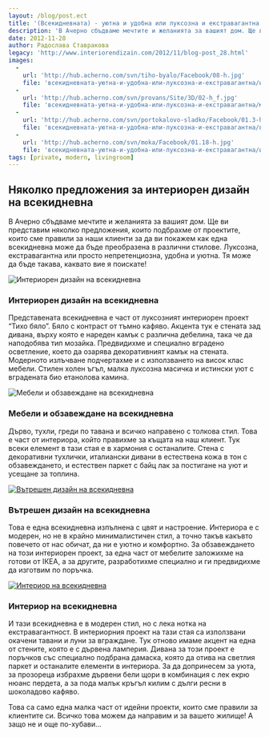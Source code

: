 ```yaml
---
layout: /blog/post.ect
title: '(Всекидневната) - уютна и удобна или луксозна и екстравагантна'
description: 'В Ачерно сбъдваме мечтите и желанията за вашият дом. Ще ви представим няколко предложения, които подбрахме от проектите, които сме правили за наши клиенти за да ви покажем как една всекидневна може да бъде преобразена в различни стилове. '
date: 2012-11-28
author: Радослава Ставракова
legacy: 'http://www.interiorendizain.com/2012/11/blog-post_28.html'
images:
  -
    url: 'http://hub.acherno.com/svn/tiho-byalo/Facebook/08-h.jpg'
    file: 'всекидневната-уютна-и-удобна-или-луксозна-и-екстравагантна/интериорен-дизайн-на-всекидневна.jpg'
  -
    url: 'http://hub.acherno.com/svn/provans/Site/3D/02-h_f.jpg'
    file: 'всекидневната-уютна-и-удобна-или-луксозна-и-екстравагантна/мебели-и-обзавеждане-на-всекидневна.jpg'
  -
    url: 'http://hub.acherno.com/svn/portokalovo-sladko/Facebook/01.3-h.jpg'
    file: 'всекидневната-уютна-и-удобна-или-луксозна-и-екстравагантна/вътрешен-дизайн-на-всекидневна.jpg'
  -
    url: 'http://hub.acherno.com/svn/moka/Facebook/01.18-h.jpg'
    file: 'всекидневната-уютна-и-удобна-или-луксозна-и-екстравагантна/интериор-на-всекидневна.jpg'
tags: [private, modern, livingroom]
---
```

## Няколко предложения за **интериорен дизайн на всекидневна**
В Ачерно сбъдваме мечтите и желанията за вашият дом. Ще ви представим няколко предложения, които подбрахме от проектите, които сме правили за наши клиенти за да ви покажем как една всекидневна може да бъде преобразена в различни стилове. Луксозна, екстравагантна или просто непретенциозна, удобна и уютна. Тя може да бъде такава, каквато вие я поискате!

![Интериорен дизайн на всекидневна](всекидневната-уютна-и-удобна-или-луксозна-и-екстравагантна/интериорен-дизайн-на-всекидневна.jpg)
### Интериорен дизайн на **всекидневна**

Представената всекидневна е част от луксозният интериорен проект “Тихо бяло”. Бяло с контраст от тъмно кафяво. Акцента тук е стената зад дивана, върху която е нареден камък с различна дебелина, така че да наподобява тип мозайка. Предвидихме и специално вградено осветление, което да озарява декоративният камък на стената. Модерното излъчване подчертахме и с използването на висок клас мебели. Стилен холен ъгъл, малка луксозна масичка и истински уют с вградената био етанолова камина.

![Мебели и обзавеждане на всекидневна](всекидневната-уютна-и-удобна-или-луксозна-и-екстравагантна/мебели-и-обзавеждане-на-всекидневна.jpg)
### Мебели и обзавеждане на **всекидневна**

Дърво, тухли, греди по тавана и всичко направено с толкова стил. Това е част от интериора, който правихме за къщата на наш клиент. Тук всеки елемент в тази стая е в хармония с останалите. Стена с декоративни тухлички, италиански дивани в естествена кожа в тон с обзавеждането, и естествен паркет с байц лак за постигане на уют и усещане за топлина.

[![Вътрешен дизайн на всекидневна](всекидневната-уютна-и-удобна-или-луксозна-и-екстравагантна/вътрешен-дизайн-на-всекидневна.jpg)](http://acherno.bg/интериорен-дизайн/апартамент/портокалово-сладко/портокалово-сладко.html)
### Вътрешен дизайн на **всекидневна**

Това е една всекидневна изпълнена с цвят и настроение. Интериора е с модерен, но не в крайно минималистичен стил, а точно такъв какъвто повечето от нас обичат, да ни е уютно и комфортно. За обзавеждането на този интериорен проект, за една част от мебелите заложихме на готови от IКЕА, а за другите, разработихме специално и ги предвидихме да изготвим по поръчка.

[![Интериор на всекидневна](всекидневната-уютна-и-удобна-или-луксозна-и-екстравагантна/интериор-на-всекидневна.jpg)](http://acherno.bg/интериорен-дизайн/апартамент/мока/интериор.html)
### Интериор на **всекидневна**

И тази всекидневна е в модерен стил, но с лека нотка на екстравагантност. В интериорния проект на тази стая са използвани окачени тавани и луни за вграждане. Тук отново имаме акцент на една от стените, която е с дървена ламперия. Дивана за този проект е поръчков със специално подбрана дамаска, която да отива на светлия паркет и останалите елементи в интериора. За да допринесем за уюта, за прозореца избрахме дървени бели щори в комбинация с лек екрю нюанс пердета, а за пода малък кръгъл килим с дълги ресни в шоколадово кафяво.

Това са само една малка част от идейни проекти, които сме правили за клиентите си. Всичко това можем да направим и за вашето жилище! А защо не и още по-хубави...


